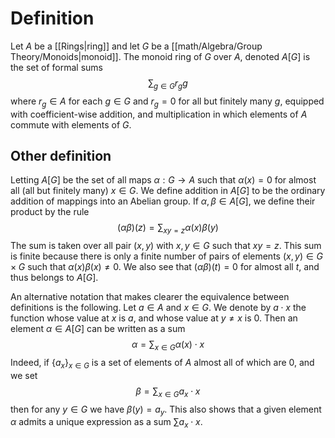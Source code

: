 
# Definition

Let $A$ be a [[Rings|ring]] and let $G$ be a [[math/Algebra/Group Theory/Monoids|monoid]]. The monoid ring of $G$ over $A$, denoted $A[G]$ is the set of formal sums 
$$\sum_{g\in G} r_g g $$
where $r_g \in A$ for each $g\in G$ and $r_g = 0$ for all but finitely many $g$, equipped with coefficient-wise addition, and multiplication in which elements of $A$ commute with elements of $G$.

## Other definition

Letting $A[G]$ be the set of all maps $\alpha: G \to A$ such that $\alpha(x) = 0$  for almost all (all but finitely many) $x\in G$. We define addition in $A[G]$ to be the ordinary addition of mappings into an Abelian group. If $\alpha, \beta \in A[G]$, we define their product by the rule
$$
(\alpha\beta)(z) = \sum_{xy = z} \alpha(x)\beta(y)
$$
The sum is taken over all pair $(x,y)$ with $x,y\in G$ such that $xy = z$. This sum is finite because there is only a finite number of pairs of elements $(x,y) \in G \times G$ such that $\alpha(x)\beta(x)\neq 0$. We also see that $(\alpha\beta)(t)=0$ for almost all $t$, and thus belongs to $A[G]$.


An alternative notation that makes clearer the equivalence between definitions is the following. Let $a\in A$ and $x\in G$. We denote by $a\cdot x$ the function whose value at $x$ is $a$, and whose value at $y\neq x$ is $0$. Then an element $\alpha \in A[G]$ can be written as a sum
$$
\alpha = \sum_{x\in G} \alpha(x)\cdot x
$$
Indeed, if $\{a_x\}_{x\in G}$ is a set of elements of $A$ almost all of which are $0$, and we set
$$\beta = \sum_{x\in G}a_x\cdot x$$
then for any $y\in G$ we have $\beta(y) = a_y$. This also shows that a given element $\alpha$ admits a unique expression as a sum $\sum a_x\cdot x$.